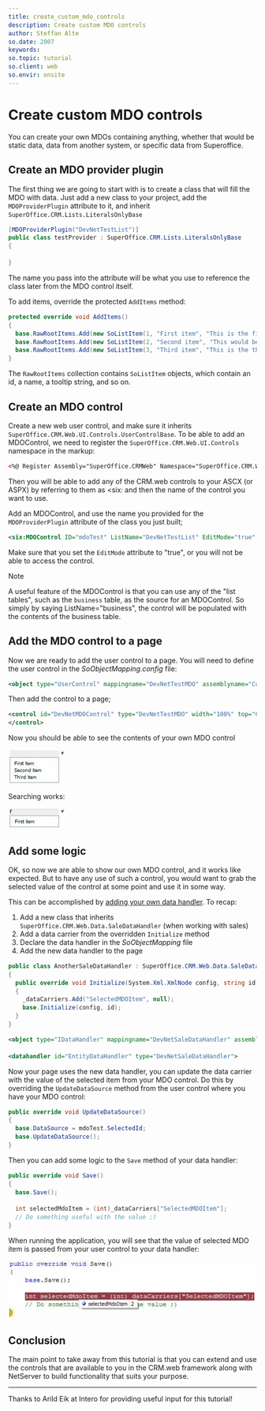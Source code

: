 ```yaml
---
title: create_custom_mdo_controls
description: Create custom MDO controls
author: Steffan Alte
so.date: 2007
keywords:
so.topic: tutorial
so.client: web
so.envir: onsite
---
```


# Create custom MDO controls

You can create your own MDOs containing anything, whether that would be static data, data from another system, or specific data from Superoffice.

## Create an MDO provider plugin

The first thing we are going to start with is to create a class that will fill the MDO with data. Just add a new class to your project, add the `MDOProviderPlugin` attribute to it, and inherit `SuperOffice.CRM.Lists.LiteralsOnlyBase`

```csharp
[MDOProviderPlugin("DevNetTestList")]
public class testProvider : SuperOffice.CRM.Lists.LiteralsOnlyBase
{

}
```

The name you pass into the attribute will be what you use to reference the class later from the MDO control itself.

To add items, override the protected `AddItems` method:

```csharp
protected override void AddItems()
{
  base.RawRootItems.Add(new SoListItem(1, "First item", "This is the first item", String.Empty));
  base.RawRootItems.Add(new SoListItem(2, "Second item", "This would be the second item", String.Empty));
  base.RawRootItems.Add(new SoListItem(3, "Third item", "This is the third and last item", String.Empty));
}
```

The `RawRootItems` collection contains `SoListItem` objects, which contain an id, a name, a tooltip string, and so on.

## Create an MDO control

Create a new web user control, and make sure it inherits `SuperOffice.CRM.Web.UI.Controls.UserControlBase`. To be able to add an MDOControl, we need to register the `SuperOffice.CRM.Web.UI.Controls` namespace in the markup:

```XML
<%@ Register Assembly="SuperOffice.CRMWeb" Namespace="SuperOffice.CRM.Web.UI.Controls" TagPrefix="six" %>
```

Then you will be able to add any of the CRM.web controls to your ASCX (or ASPX) by referring to them as <six: and then the name of the control you want to use.

Add an MDOControl, and use the name you provided for the `MDOProviderPlugin` attribute of the class you just built;

```XML
<six:MDOControl ID="mdoTest" ListName="DevNetTestList" EditMode="true" Width="100px" runat="server" />
```

Make sure that you set the `EditMode` attribute to "true", or you will not be able to access the control.

> [!NOTE]
> A useful feature of the MDOControl is that you can use any of the "list tables", such as the `business` table, as the source for an MDOControl. So simply by saying ListName="business", the control will be populated with the contents of the business table.

## Add the MDO control to a page

Now we are ready to add the user control to a page. You will need to define the user control in the *SoObjectMapping.config* file:

```XML
<object type="UserControl" mappingname="DevNetTestMDO" assemblyname="CustomizingSIXwebPart4" objectname="~/DevNet/testMDO.ascx"></object>
```

Then add the control to a page;

```XML
<control id="DevNetMDOControl" type="DevNetTestMDO" width="100%" top="0px" left="0px" height="100%" position="absolute" >
</control>
```

Now you should be able to see the contents of your own MDO control

![03][img1]

Searching works:

![04][img2]

## Add some logic

OK, so now we are able to show our own MDO control, and it works like expected. But to have any use of such a control, you would want to grab the selected value of the control at some point and use it in some way.

This can be accomplished by [adding your own data handler][1]. To recap:

1. Add a new class that inherits `SuperOffice.CRM.Web.Data.SaleDataHandler` (when working with sales)
2. Add a data carrier from the overridden `Initialize` method
3. Declare the data handler in the *SoObjectMapping* file
4. Add the new data handler to the page

```csharp
public class AnotherSaleDataHandler : SuperOffice.CRM.Web.Data.SaleDataHandler
{
  public override void Initialize(System.Xml.XmlNode config, string id)
  {
    _dataCarriers.Add("SelectedMDOItem", null);
    base.Initialize(config, id);
  }
}
```

```XML
<object type="IDataHandler" mappingname="DevNetSaleDataHandler" assemblyname="CustomizingSIXwebPart4" objectname="CustomizingSIXwebPart4.AnotherSaleDataHandler"></object>

<datahandler id="EntityDataHandler" type="DevNetSaleDataHandler">
```

Now your page uses the new data handler, you can update the data carrier with the value of the selected item from your MDO control. Do this by overriding the `UpdateDataSource` method from the user control where you have your MDO control:

```csharp
public override void UpdateDataSource()
{
  base.DataSource = mdoTest.SelectedId;
  base.UpdateDataSource();
}
```

Then you can add some logic to the `Save` method of your data handler:

```csharp
public override void Save()
{
  base.Save();

  int selectedMdoItem = (int)_dataCarriers["SelectedMDOItem"];
  // Do something useful with the value ;)
}
```

When running the application, you will see that the value of selected MDO item is passed from your user control to your data handler:

![05][img3]

## Conclusion

The main point to take away from this tutorial is that you can extend and use the controls that are available to you in the CRM.web framework along with NetServer to build functionality that suits your purpose.

<!-- In this article we got acquainted with providers, and the next article will take a closer look at ArchiveProviders.. -->

***

Thanks to Arild Eik at Intero for providing useful input for this tutorial!

<!-- Referenced links -->
[1]: ../../../tutorials/datahandlers.md

<!-- Referenced images -->
[img1]: media/image003.jpg
[img2]: media/image004.jpg
[img3]: media/image005.jpg
